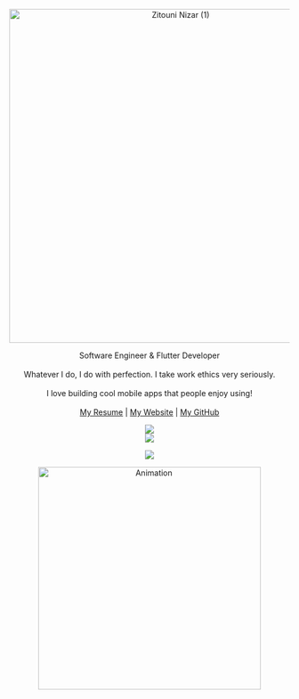 <!-- Header SVG (if you have an SVG banner) -->
<p align="center">
  <img src="https://github.com/user-attachments/assets/e93b22eb-7350-49e8-8d60-41a749156730" alt="Zitouni Nizar (1)" width="600">
</p>
<p align="center">
Software Engineer & Flutter Developer  
<br><br>
Whatever I do, I do with perfection. I take work ethics very seriously.
<br><br>
I love building cool mobile apps that people enjoy using!
<br><br>
<a href="https://drive.google.com/file/d/1PQDMY-a-uwOUMyIHKezZDdIxtVT6N403/view">My Resume</a> |
<a href="https://nizarzitouni.github.io/">My Website</a> |
<a href="https://github.com/nizarzitouni">My GitHub</a>
<br>
<p align="center">
   <a href="https://www.linkedin.com/in/nizar-zitouni"><img src="https://img.shields.io/badge/-Let's connect on LinkedIn-blue?style=flat-square&logo=Linkedin&logoColor=white&link=https://www.linkedin.com/in/nizar-zitouni" /></a>
   <br>
   <a href="mailto:nizarzayto@gmail.com"><img src="https://img.shields.io/badge/-Drop me an email-c14438?style=flat-square&logo=Gmail&logoColor=white&link=mailto:ztn.nizar@gmail.com" /></a>
</p>
<p align="center">
<img src="https://visitor-badge.laobi.icu/badge?page_id=nizarzitouni"/>       
</p>
</p>
<p align="center">
  <img src="https://github.com/user-attachments/assets/e88cf710-cdde-4d60-86c8-2a8f18936044" alt="Animation" width="400">
</p>
<br>
</p>
